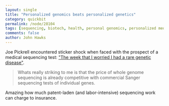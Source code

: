 ```yaml
---
layout: single 
title: "Personalized genomics beats personalized genetics" 
category: quickbit
permalink: /node/28104
tags: [sequencing, biotech, health, personal genomics, personalized medicine, genomics] 
comments: false 
author: John Hawks 
---
```


Joe Pickrell encountered sticker shock when faced with the prospect of a medical sequencing test: <a href="http://www.genomesunzipped.org/2011/09/the-week-that-i-worried-i-had-a-rare-genetic-disease.php">"The week that I worried I had a rare genetic disease"</a>. 

<blockquote>Whats really striking to me is that the price of whole genome sequencing is already competitive with commercial Sanger sequencing tests of individual genes. </blockquote>

Amazing how much patent-laden (and labor-intensive) sequencing work can charge to insurance. 

